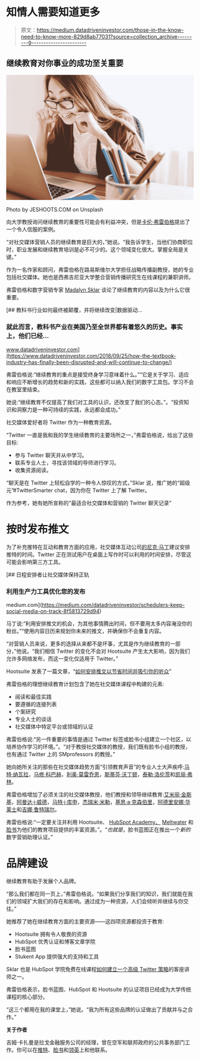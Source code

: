 # 知情人需要知道更多

> 原文：<https://medium.datadriveninvestor.com/those-in-the-know-need-to-know-more-829d8ab77031?source=collection_archive---------9----------------------->

## 继续教育对你事业的成功至关重要

![](img/4339ea52f568f2e61bfa1d3a3a582978.png)

Photo by JESHOOTS.COM on Unsplash

向大学教授询问继续教育的重要性可能会有利益冲突，但是[卡伦·弗雷伯格](https://twitter.com/kfreberg/)提出了一个令人信服的案例。

“对社交媒体营销人员的继续教育是巨大的，”她说。“我告诉学生，当他们协商职位时，职业发展和继续教育培训是必不可少的。这个领域变化很大。掌握全局是关键。”

作为一名作家和顾问，弗雷伯格在路易斯维尔大学担任战略传播副教授，她的专业包括社交媒体。她也是西弗吉尼亚大学整合营销传播研究生在线课程的兼职讲师。

弗雷伯格和数字营销专家 [Madalyn Sklar](https://twitter.com/MadalynSklar) 谈论了继续教育的内容以及为什么它很重要。

[](https://www.datadriveninvestor.com/2018/09/25/how-the-textbook-industry-has-finally-been-disrupted-and-will-continue-to-change/) [## 教科书行业如何最终被颠覆，并将继续改变|数据驱动…

### 就此而言，教科书产业在美国乃至全世界都有着悠久的历史。事实上，他们已经…

www.datadriveninvestor.com](https://www.datadriveninvestor.com/2018/09/25/how-the-textbook-industry-has-finally-been-disrupted-and-will-continue-to-change/) 

弗雷伯格说:“继续教育的重点是接受终身学习意味着什么。”“它是关于学习、适应和响应不断增长的趋势和新的实践，这些都可以纳入我们的数字工具包。学习不会在教室里结束。

她说:“继续教育不仅提高了我们对工具的认识，还改变了我们的心态。”。“投资知识和洞察力是一种可持续的实践，永远都会成功。”

社交媒体爱好者将 Twitter 作为一种教育资源。

“Twitter 一直是我和我的学生继续教育的主要场所之一，”弗雷伯格说，给出了这些目标:

*   参与 Twitter 聊天并从中学习。
*   联系专业人士，寻找该领域的导师进行学习。
*   收集资源阅读。

“聊天是在 Twitter 上轻松自学的一种令人惊叹的方式，”Sklar 说，推广她的“超级元”#TwitterSmarter chat，因为你在 Twitter 上了解 Twitter。

作为参考，她有她所宣称的“最适合社交媒体和营销的 Twitter 聊天记录”

# **按时发布推文**

为了补充推特在互动和教育方面的应用，社交媒体互动公司[的尼克·马丁](https://twitter.com/Hootsuite)建议安排推特的时间。Twitter 正在测试用户在桌面上写作时可以利用的时间安排，尽管这可能会影响第三方工具。

[](https://medium.com/datadriveninvestor/schedulers-keep-social-media-on-track-8f5813729d94) [## 日程安排者让社交媒体保持正轨

### 利用生产力工具优化您的发布

medium.com](https://medium.com/datadriveninvestor/schedulers-keep-social-media-on-track-8f5813729d94) 

马丁说:“利用安排推文的机会，为其他事情腾出时间，但不要用太多内容淹没你的粉丝。”“使用内容日历来规划你未来的推文，并确保你不会重复内容。

“对营销人员来说，更多的选择从来都不是坏事，尤其是作为继续教育的一部分，”他说。“我们相信 Twitter 的变化不会对 Hootsuite 产生太大影响，因为我们允许多网络发布，而这一变化仅适用于 Twitter。”

Hootsuite 发表了一篇文章，“[如何安排推文以节省时间并吸引你的听众](https://blog.hootsuite.com/how-to-schedule-tweets/)”

弗雷伯格的理想继续教育计划包含了她在社交媒体课程中构建的元素:

*   阅读和最佳实践
*   要遵循的连接列表
*   个案研究
*   专业人士的谈话
*   社交媒体中特定平台或领域的认证

弗雷伯格说:“另一件重要的事情是通过 Twitter 标签或脸书小组建立一个社区，以培养协作学习的环境。”。“对于教授社交媒体的教授，我们既有脸书小组的教授，也有通过 Twitter 上的 SMprofessors 的教授。”

她向她所关注的那些在社交媒体趋势方面“引领教育声音”的专业人士大声疾呼:[马特·纳瓦拉](https://twitter.com/MattNavarra/)，[马修·科巴赫](https://twitter.com/mkobach/)，[利奥·莫雷乔恩](https://twitter.com/MoreLeo/)，[斯蒂芬·沃丁顿](https://twitter.com/wadds/)，[泰勒·洛伦茨](https://twitter.com/TaylorLorenz/)和[凯丽·弗林](https://twitter.com/kerrymflynn/)。

弗雷伯格增加了必须关注的社交媒体教授，他们教授和领导继续教育:[艾米丽·金斯基](https://twitter.com/ekinsky/)，[阿曼达·j·威德](https://twitter.com/amandajweed/)，[马特·j·库申](https://twitter.com/mjkushin/)，[杰瑞米·米勒](https://twitter.com/jjeremymiller/)，[基思·a·克森伯里](https://twitter.com/Kquesen/)，[阿德里安娜·华莱士](https://twitter.com/adriwall/)和[吉娜·鲁特瑞尔](https://twitter.com/GinaLuttrell/)。

弗雷伯格说:“一定要关注并利用 Hootsuite、 [HubSpot Academy、](https://twitter.com/HubSpotAcademy/) [Meltwater](https://twitter.com/Meltwater/) 和[脸书](https://twitter.com/facebook/)为他们的教育项目提供的丰富资源。”。“*也就是*，脸书蓝图正在推出一个*新的*数字营销助理认证。”

# **品牌建设**

继续教育有助于发展个人品牌。

“那么我们都在同一页上，”弗雷伯格说。“如果我们分享我们的知识，我们就能在我们的领域扩大我们的存在和影响。通过成为一种资源，人们会倾听并继续与你交往。”

她推荐了她在继续教育方面的主要资源——这四项资源都投资于教育:

*   Hootsuite 拥有令人敬畏的资源
*   HubSpot 优秀认证和博客文章学院
*   脸书蓝图
*   Stukent App 提供强大的支持和工具

Sklar 也是 HubSpot 学院免费在线课程[如何建立一个高级 Twitter 策略](https://academy.hubspot.com/courses/twitter-strategy)的客座讲师之一。

弗雷伯格表示，脸书蓝图、HubSpot 和 Hootsuite 的认证项目已经成为大学传统课程的核心部分。

“这三个都用在我的课堂上，”她说。“我为所有这些品牌的认证做出了贡献并与之合作。”

**关于作者**

吉姆·卡扎曼是拉戈金融服务公司的经理，曾在空军和联邦政府的公共事务部门工作。你可以在[推特](https://twitter.com/JKatzaman)、[脸书](https://www.facebook.com/jim.katzaman)和[领英](https://www.linkedin.com/in/jim-katzaman-33641b21/)上和他联系。